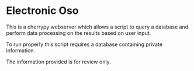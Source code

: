 # Electronic Oso

This is a cherrypy webserver which allows a script to query a database and perform data processing on the results based on user input.

To run properly this script requires a database containing private information.

The information provided is for review only.
